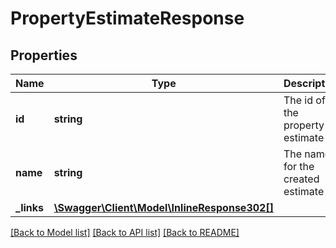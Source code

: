 # PropertyEstimateResponse

## Properties
Name | Type | Description | Notes
------------ | ------------- | ------------- | -------------
**id** | **string** | The id of the property estimate | [optional] 
**name** | **string** | The name for the created estimate | [optional] 
**_links** | [**\Swagger\Client\Model\InlineResponse302[]**](InlineResponse302.md) |  | [optional] 

[[Back to Model list]](../README.md#documentation-for-models) [[Back to API list]](../README.md#documentation-for-api-endpoints) [[Back to README]](../README.md)


